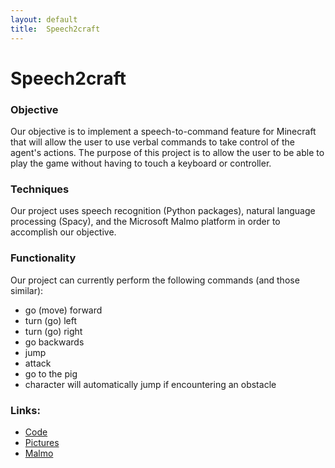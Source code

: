 ```yaml
---
layout: default
title:  Speech2craft
---
```


# Speech2craft

### Objective
Our objective is to implement a speech-to-command feature for Minecraft that will allow the user to use verbal commands to take control of the agent's actions. The purpose of this project is to allow the user to be able to play the game without having to touch a keyboard or controller.


### Techniques
Our project uses speech recognition (Python packages), natural language processing (Spacy), and the Microsoft Malmo platform in order to accomplish our objective.


### Functionality
Our project can currently perform the following commands (and those similar):
- go (move) forward
- turn (go) left
- turn (go) right
- go backwards
- jump
- attack
- go to the pig
- character will automatically jump if encountering an obstacle


### Links:
- [Code][refCode]
- [Pictures][refPictures]
- [Malmo][refMalmo]

[refCode]: https://github.com/HiroIshikawa/speech2craft/tree/master/experiment/all
[refPictures]: https://github.com/HiroIshikawa/speech2craft/tree/master/docs/img
[refMalmo]: https://github.com/Microsoft/malmo
